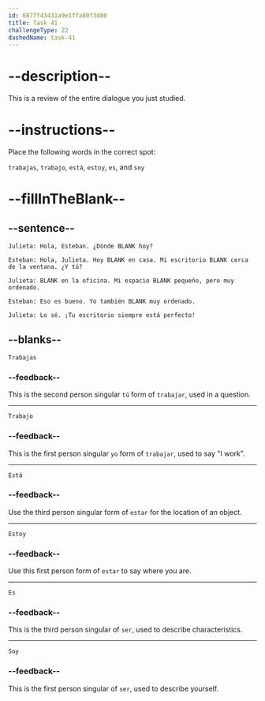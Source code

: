 ```yaml
---
id: 6877f43431a9e1ffa80f3d80
title: Task 41
challengeType: 22
dashedName: task-41
---
```


<!-- REVIEW -->

# --description--

This is a review of the entire dialogue you just studied.

# --instructions--

Place the following words in the correct spot:

`trabajas`, `trabajo`, `está`, `estoy`, `es`, and `soy`

# --fillInTheBlank--

## --sentence--

`Julieta: Hola, Esteban. ¿Dónde BLANK hoy?`

`Esteban: Hola, Julieta. Hoy BLANK en casa. Mi escritorio BLANK cerca de la ventana. ¿Y tú?`

`Julieta: BLANK en la oficina. Mi espacio BLANK pequeño, pero muy ordenado.`

`Esteban: Eso es bueno. Yo también BLANK muy ordenado.`

`Julieta: Lo sé. ¡Tu escritorio siempre está perfecto!`

## --blanks--

`Trabajas`

### --feedback--

This is the second person singular `tú` form of `trabajar`, used in a question.

---

`Trabajo`

### --feedback--

This is the first person singular `yo` form of `trabajar`, used to say "I work".

---

`Está`

### --feedback--

Use the third person singular form of `estar` for the location of an object.

---

`Estoy`

### --feedback--

Use this first person form of `estar` to say where you are.

---

`Es`

### --feedback--

This is the third person singular of `ser`, used to describe characteristics.

---

`Soy`

### --feedback--

This is the first person singular of `ser`, used to describe yourself.
